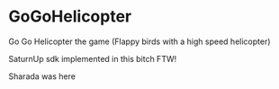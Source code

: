 # GoGoHelicopter
Go Go Helicopter the game (Flappy birds with a high speed helicopter) 

SaturnUp sdk implemented in this bitch FTW!

Sharada was here
